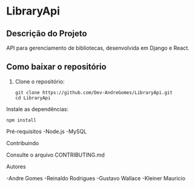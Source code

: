 # LibraryApi


## Descrição do Projeto
API para gerenciamento de bibliotecas, desenvolvida em Django e React.

## Como baixar o repositório
1. Clone o repositório:
   
       git clone https://github.com/Dev-AndreGomes/LibraryApi.git
       cd LibraryApi

Instale as dependências:

    npm install

Pré-requisitos
-Node.js
-MySQL

Contribuindo

Consulte o arquivo CONTRIBUTING.md

Autores

-Andre Gomes
-Reinaldo Rodrigues
-Gustavo Wallace
-Kleiner Mauricio
